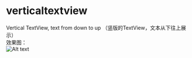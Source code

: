 # verticaltextview
Vertical TextView, text from down to up （竖版的TextView，文本从下往上展示）  
效果图：  
![Alt text](https://github.com/xuningjack/verticaltextview/raw/master/images/0.jpg)
